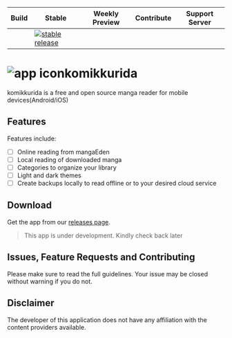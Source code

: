 | Build | Stable | Weekly Preview | Contribute | Support Server |
|-------|----------|---------|------------|---------|
|  | [![stable release](https://img.shields.io/github/release/mastersam07/komikkurida.svg?maxAge=3600&label=download)](https://github.com/mastersam07/komikkurida/releases) |  |  |  |


# ![app icon]()komikkurida
komikkurida is a free and open source manga reader for mobile devices(Android/iOS)

<!--![screenshots of app](./.github/readme-images/screens.png)-->

## Features

Features include:
* [ ] Online reading from mangaEden
* [ ] Local reading of downloaded manga
* [ ] Categories to organize your library
* [ ] Light and dark themes
* [ ] Create backups locally to read offline or to your desired cloud service

## Download
Get the app from our [releases page](https://github.com/mastersam07/komikkurida/releases).

> This app is under development. Kindly check back later
<!--If you want to try new features before they get to the stable release, you can download the preview version [here](http://tachiyomi.kanade.eu/latest).-->

## Issues, Feature Requests and Contributing

Please make sure to read the full guidelines. Your issue may be closed without warning if you do not.

<!--<details><summary>Issues</summary>-->

<!--1. **Before reporting a new issue, take a look at the [FAQ](https://github.com/inorichi/tachiyomi/wiki/FAQ), the [changelog](https://github.com/inorichi/tachiyomi/releases) and the already opened [issues](https://github.com/inorichi/tachiyomi/issues).**-->
<!--2. If you are unsure, ask here: [![Discord](https://img.shields.io/discord/349436576037732353.svg)](https://discord.gg/tachiyomi)-->

<!--</details>-->

<!--<details><summary>Bugs</summary>-->

<!--* Include version (Setting > About > Version)-->
<!-- * If not latest, try updating, it may have already been solved-->
<!-- * Preview version is equal to the number of commits as seen in the main page-->
<!--* Include steps to reproduce (if not obvious from description)-->
<!--* Include screenshot (if needed)-->
<!--* If it could be device-dependent, try reproducing on another device (if possible)-->
<!--* For large logs use http://pastebin.com/ (or similar)-->
<!--* Don't group unrelated requests into one issue-->

<!--DO: https://github.com/inorichi/tachiyomi/issues/24 https://github.com/inorichi/tachiyomi/issues/71-->

<!--DON'T: https://github.com/inorichi/tachiyomi/issues/75-->

<!--</details>-->

<!--<details><summary>Feature Requests</summary>-->

<!--* Write a detailed issue, explaining what it should do or how. Avoid writing just "like X app does"-->
<!--* Include screenshot (if needed)-->

<!--Catalogue requests should be created at https://github.com/inorichi/tachiyomi-extensions, they do not belong in this repository.-->
<!--</details>-->

<!--## FAQ-->

<!--[See our website.](https://tachiyomi.org/)-->
<!--You can also reach out to us on [Discord](https://discord.gg/tachiyomi).-->

<!--## License-->

<!--    Copyright 2015 Javier Tomás-->

<!--    Licensed under the Apache License, Version 2.0 (the "License");-->
<!--    you may not use this file except in compliance with the License.-->
<!--    You may obtain a copy of the License at-->

<!--    http://www.apache.org/licenses/LICENSE-2.0-->

<!--    Unless required by applicable law or agreed to in writing, software-->
<!--    distributed under the License is distributed on an "AS IS" BASIS,-->
<!--    WITHOUT WARRANTIES OR CONDITIONS OF ANY KIND, either express or implied.-->
<!--    See the License for the specific language governing permissions and-->
<!--    limitations under the License.-->

## Disclaimer

The developer of this application does not have any affiliation with the content providers available.

